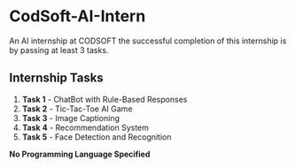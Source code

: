 # CodSoft-AI-Intern
An AI internship at CODSOFT 
the successful completion of this internship is by passing at least 3 tasks.


## Internship Tasks
1. **Task 1**  - ChatBot with Rule-Based Responses
2. **Task 2**  - Tic-Tac-Toe AI Game
3. **Task 3**  - Image Captioning
4. **Task 4**  - Recommendation System
5. **Task 5**  - Face Detection and Recognition

**No Programming Language Specified**
